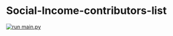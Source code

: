 # Social-Income-contributors-list
[![run main.py](https://github.com/Yatharth-Jain/Social-Income-contributors-list/actions/workflows/actions.yml/badge.svg)](https://github.com/Yatharth-Jain/Social-Income-contributors-list/actions/workflows/actions.yml)

